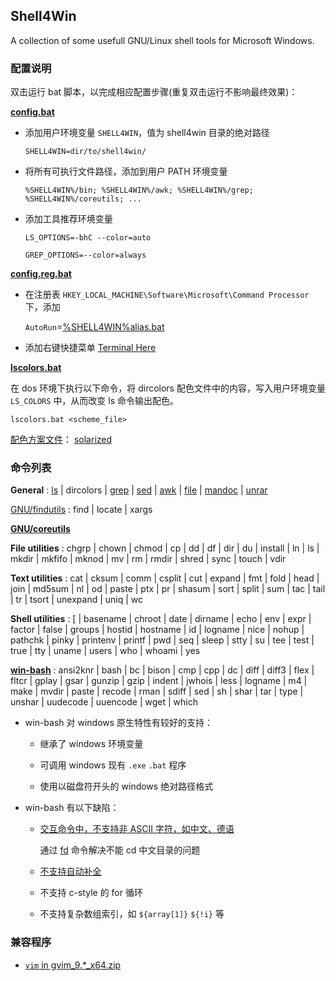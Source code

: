 ## Shell4Win

A collection of some usefull GNU/Linux shell tools for Microsoft Windows.


### 配置说明

双击运行 bat 脚本，以完成相应配置步骤(重复双击运行不影响最终效果)：

**[config.bat](config.bat)**

* 添加用户环境变量 `SHELL4WIN`，值为 shell4win 目录的绝对路径

    `SHELL4WIN=dir/to/shell4win/`

* 将所有可执行文件路径，添加到用户 PATH 环境变量

    `%SHELL4WIN%/bin; %SHELL4WIN%/awk; %SHELL4WIN%/grep; %SHELL4WIN%/coreutils; ...`

* 添加工具推荐环境变量

    `LS_OPTIONS=-bhC --color=auto`

    `GREP_OPTIONS=--color=always`

**[config.reg.bat](config.reg.bat)**

* 在注册表 `HKEY_LOCAL_MACHINE\Software\Microsoft\Command Processor` 下，添加

  `AutoRun`=[%SHELL4WIN%alias.bat](alias.bat)

* 添加右键快捷菜单 [Terminal Here](bin/TerminalHere.bat)

**[lscolors.bat](msls/lscolors.bat)**

在 dos 环境下执行以下命令，将 dircolors 配色文件中的内容，写入用户环境变量 `LS_COLORS` 中，从而改变 ls 命令输出配色。

`lscolors.bat <scheme_file>`

[配色方案文件](msls/scheme)：
[solarized](https://github.com/seebi/dircolors-solarized)

### 命令列表

**General**
: [ls](https://u-tools.com/msls)
| dircolors
| [grep](https://gnuwin32.sourceforge.net/packages/grep.htm)
| [sed](https://github.com/mbuilov/sed-windows)
| [awk](https://github.com/mbuilov/gawk-windows)
| [file](https://gnuwin32.sourceforge.net/packages/file.htm)
| [mandoc](https://embedeo.org/ws/doc/man_windows/)
| [unrar](https://www.rarlab.com/rar_add.htm)


[GNU/findutils](https://gnuwin32.sourceforge.net/packages/findutils.htm)
: find
| locate
| xargs


**[GNU/coreutils](https://gnuwin32.sourceforge.net/packages/coreutils.htm)**

**File utilities**
: chgrp
| chown
| chmod
| cp
| dd
| df
| dir
| du
| install
| ln
| ls
| mkdir
| mkfifo
| mknod
| mv
| rm
| rmdir
| shred
| sync
| touch
| vdir

**Text utilities**
: cat
| cksum
| comm
| csplit
| cut
| expand
| fmt
| fold
| head
| join
| md5sum
| nl
| od
| paste
| ptx
| pr
| shasum
| sort
| split
| sum
| tac
| tail
| tr
| tsort
| unexpand
| uniq
| wc

**Shell utilities**
: [
| basename
| chroot
| date
| dirname
| echo
| env
| expr
| factor
| false
| groups
| hostid
| hostname
| id
| logname
| nice
| nohup
| pathchk
| pinky
| printenv
| printf
| pwd
| seq
| sleep
| stty
| su
| tee
| test
| true
| tty
| uname
| users
| who
| whoami
| yes

**[win-bash](https://sourceforge.net/projects/win-bash/)**
: ansi2knr
| bash
| bc
| bison
| cmp
| cpp
| dc
| diff
| diff3
| flex
| fltcr
| gplay
| gsar
| gunzip
| gzip
| indent
| jwhois
| less
| logname
| m4
| make
| mvdir
| paste
| recode
| rman
| sdiff
| sed
| sh
| shar
| tar
| type
| unshar
| uudecode
| uuencode
| wget
| which

* win-bash 对 windows 原生特性有较好的支持：

  - 继承了 windows 环境变量

  - 可调用 windows 现有 `.exe` `.bat` 程序

  - 使用以磁盘符开头的 windows 绝对路径格式

* win-bash 有以下缺陷：

  - [交互命令中，不支持非 ASCII 字符，如中文、德语](https://sourceforge.net/p/win-bash/discussion/324507/thread/4f27bf1f/#4d00)
  
    通过 [fd](bin/fd.sh) 命令解决不能 cd 中文目录的问题

  - [不支持自动补全](https://sourceforge.net/p/win-bash/discussion/324507/thread/cd0d5873/#933b)

  - 不支持 c-style 的 for 循环
  
  - 不支持复杂数组索引，如 `${array[1]}` `${!i}` 等


### 兼容程序

* [`vim` in gvim_9.*_x64.zip](https://github.com/vim/vim-win32-installer/releases)